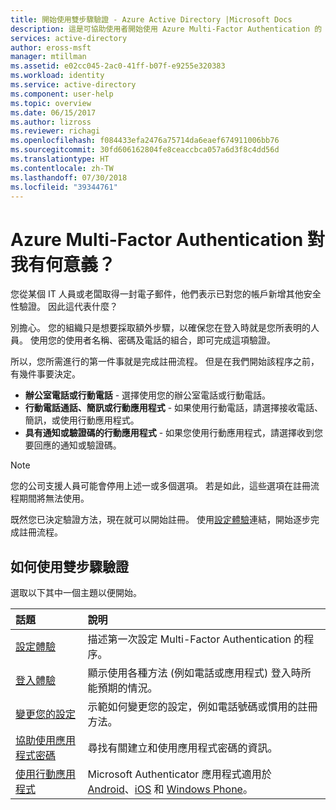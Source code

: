 ```yaml
---
title: 開始使用雙步驟驗證 - Azure Active Directory |Microsoft Docs
description: 這是可協助使用者開始使用 Azure Multi-Factor Authentication 的 Azure Multi-Factor Authentication 頁面。
services: active-directory
author: eross-msft
manager: mtillman
ms.assetid: e02cc045-2ac0-41ff-b07f-e9255e320383
ms.workload: identity
ms.service: active-directory
ms.component: user-help
ms.topic: overview
ms.date: 06/15/2017
ms.author: lizross
ms.reviewer: richagi
ms.openlocfilehash: f084433efa2476a75714da6eaef674911006bb76
ms.sourcegitcommit: 30fd606162804fe8ceaccbca057a6d3f8c4dd56d
ms.translationtype: HT
ms.contentlocale: zh-TW
ms.lasthandoff: 07/30/2018
ms.locfileid: "39344761"
---
```

# <a name="what-does-azure-multi-factor-authentication-mean-for-me"></a>Azure Multi-Factor Authentication 對我有何意義？
您從某個 IT 人員或老闆取得一封電子郵件，他們表示已對您的帳戶新增其他安全性驗證。  因此這代表什麼？

別擔心。 您的組織只是想要採取額外步驟，以確保您在登入時就是您所表明的人員。 使用您的使用者名稱、密碼及電話的組合，即可完成這項驗證。  

所以，您所需進行的第一件事就是完成註冊流程。  但是在我們開始該程序之前，有幾件事要決定。

* **辦公室電話或行動電話** - 選擇使用您的辦公室電話或行動電話。
* **行動電話通話、簡訊或行動應用程式** - 如果使用行動電話，請選擇接收電話、簡訊，或使用行動應用程式。
* **具有通知或驗證碼的行動應用程式** - 如果您使用行動應用程式，請選擇收到您要回應的通知或驗證碼。

> [!NOTE]
> 您的公司支援人員可能會停用上述一或多個選項。  若是如此，這些選項在註冊流程期間將無法使用。  

既然您已決定驗證方法，現在就可以開始註冊。 使用[設定體驗](multi-factor-authentication-end-user-first-time.md)連結，開始逐步完成註冊流程。

## <a name="how-to-get-going-with-two-step-verification"></a>如何使用雙步驟驗證
選取以下其中一個主題以便開始。

| 話題 | 說明 |
|:--- |:--- |
| [設定體驗](multi-factor-authentication-end-user-first-time.md) |描述第一次設定 Multi-Factor Authentication 的程序。 |
| [登入體驗](multi-factor-authentication-end-user-signin.md) |顯示使用各種方法 (例如電話或應用程式) 登入時所能預期的情況。 |
| [變更您的設定](multi-factor-authentication-end-user-manage-settings.md) |示範如何變更您的設定，例如電話號碼或慣用的註冊方法。 |
| [協助使用應用程式密碼](multi-factor-authentication-end-user-app-passwords.md) |尋找有關建立和使用應用程式密碼的資訊。 |
| [使用行動應用程式](microsoft-authenticator-app-how-to.md) |Microsoft Authenticator 應用程式適用於 [Android](https://go.microsoft.com/fwlink/?linkid=866594)、[iOS](https://go.microsoft.com/fwlink/?linkid=866594) 和 [Windows Phone](http://go.microsoft.com/fwlink/?Linkid=825071)。 |
